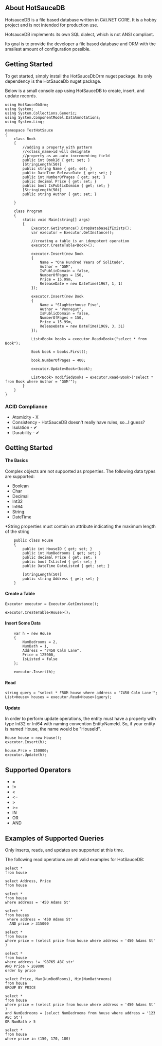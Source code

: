 ## About HotSauceDB
HotsauceDB is a file based database written in C#/.NET CORE. It is a hobby project and is not intended for production use. 

HotsauceDB implements its own SQL dialect, which is not ANSI compliant.

Its goal is to provide the developer a file based database and ORM with the smallest amount of configuration possible.

## Getting Started
To get started, simply install the HotSauceDbOrm nuget package. Its only dependency is the HotSauceDb nuget package.

Below is a small console app using HotSauceDB to create, insert, and update records.
```
using HotSauceDbOrm;
using System;
using System.Collections.Generic;
using System.ComponentModel.DataAnnotations;
using System.Linq;

namespace TestHotSauce
{
    class Book
    {
        //adding a property with pattern
        //<class_name>id will designate
        //property as an auto incrementing field
        public int BookId { get; set; }
        [StringLength(50)]
        public string Name { get; set; }
        public DateTime ReleaseDate { get; set; }
        public int NumberOfPages { get; set; }
        public decimal Price { get; set; }
        public bool IsPublicDomain { get; set; }
        [StringLength(50)]
        public string Author { get; set; }

    }

    class Program
    {
        static void Main(string[] args)
        {
            Executor.GetInstance().DropDatabaseIfExists();
            var executor = Executor.GetInstance();

            //creating a table is an idempotent operation
            executor.CreateTable<Book>();

            executor.Insert(new Book
            {
                Name = "One Hundred Years of Solitude",
                Author = "GGM",
                IsPublicDomain = false,
                NumberOfPages = 150,
                Price = 15.99m,
                ReleaseDate = new DateTime(1967, 1, 1)
            });

            executor.Insert(new Book
            {
                Name = "Slaghterhouse Five",
                Author = "Vonnegut",
                IsPublicDomain = false,
                NumberOfPages = 150,
                Price = 15.99m,
                ReleaseDate = new DateTime(1969, 3, 31)
            });

            List<Book> books = executor.Read<Book>("select * from Book");

            Book book = books.First();

            book.NumberOfPages = 400;

            executor.Update<Book>(book);

            List<Book> modifiedBooks = executor.Read<Book>("select * from Book where Author = 'GGM'");
        }
    }
}

```

### ACID Compliance
- Atomicity - X
- Consistency - HotSauceDB doesn't really have rules, so...I guess?
- Isolation - 	&#10004;
- Durability - &#10004;

## Getting Started

#### The Basics

Complex objects are not supported as properties. The following data types are supported:
- Boolean
- Char
- Decimal
- Int32
- Int64
- String
- DateTime

*String properties must contain an attribute 
indicating the maximum length of the string

```
    public class House
    {
        public int HouseID { get; set; }
        public int NumBedrooms { get; set; }
        public decimal Price { get; set; }
        public bool IsListed { get; set; }
        public DateTime DateListed { get; set; }

        [StringLength(50)]
        public string Address { get; set; }
    }
```

#### Create a Table
```            
Executor executor = Executor.GetInstance();

executor.CreateTable<House>();
```

#### Insert Some Data
```
	var h = new House   
	{
		NumBedrooms = 2,
		NumBath = 1,
		Address = "7450 Calm Lane",
		Price = 125000,
		IsListed = false
	};
	
	executor.Insert(h);
```


#### Read

```
string query = "select * FROM house where address = '7450 Calm Lane'";
List<House> houses = executor.Read<House>(query);
```
#### Update
In order to perform update operations, the entity must have a property with type Int32 or Int64 with naming convention EntityNameId. So, if your entity is named House, the name would be "HouseId".

```
House house = new House();
executor.Insert(h);

house.Prce = 150000;
executor.Update(h);
```
## Supported Operators
- =
- !=
- <
- <=
- \>
- \>=
- IN
- OR
- AND

## Examples of Supported Queries

Only inserts, reads, and updates are supported at this time. 

The following read operations are all valid examples for HotSauceDB:

```
select * 
from house
```

```
select Address, Price 
from house
```

```
select * 
from house 
where address = '450 Adams St'
```

```
select * 
from houses 
 where address = '450 Adams St'
  AND price > 315000
 ```

```
select * 
from house 
where price = (select price from house where address = '450 Adams St' )
```

```
select * 
from house
where address != '98765 ABC str'
AND Price > 269000
order by price
```

```
select Price, Max(NumBedRooms), Min(NumBathrooms)
from house
GROUP BY PRICE
```


```
select * 
from house 
where price = (select price from house where address = '450 Adams St' )
and NumBedrooms = (select NumBedrooms from house where address = '123 ABC St')
OR NumBath > 5
```

```
select * 
from house 
where price in (150, 170, 180)
```


